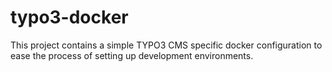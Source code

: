 # typo3-docker
This project contains a simple TYPO3 CMS specific docker configuration to ease the process of setting up development environments.

